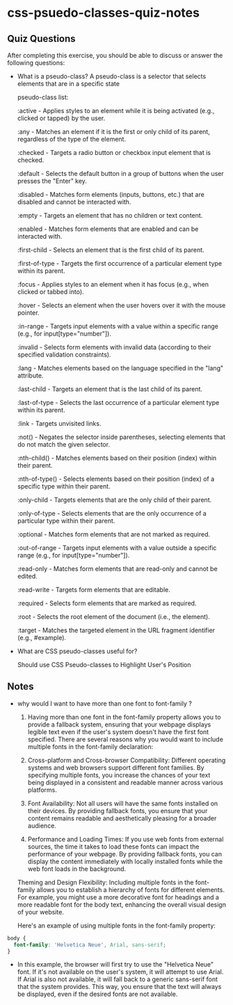 # css-psuedo-classes-quiz-notes

## Quiz Questions

After completing this exercise, you should be able to discuss or answer the following questions:

- What is a pseudo-class?
  A pseudo-class is a selector that selects elements that are in a specific state

  pseudo-class list:
  
  :active - Applies styles to an element while it is being activated (e.g., clicked or tapped) by the user.

  :any - Matches an element if it is the first or only child of its parent, regardless of the type of the element.

  :checked - Targets a radio button or checkbox input element that is checked.

  :default - Selects the default button in a group of buttons when the user presses the "Enter" key.

  :disabled - Matches form elements (inputs, buttons, etc.) that are disabled and cannot be interacted with.

  :empty - Targets an element that has no children or text content.

  :enabled - Matches form elements that are enabled and can be interacted with.

  :first-child - Selects an element that is the first child of its parent.

  :first-of-type - Targets the first occurrence of a particular element type within its parent.

  :focus - Applies styles to an element when it has focus (e.g., when clicked or tabbed into).

  :hover - Selects an element when the user hovers over it with the mouse pointer.

  :in-range - Targets input elements with a value within a specific range (e.g., for input[type="number"]).

  :invalid - Selects form elements with invalid data (according to their specified validation constraints).

  :lang - Matches elements based on the language specified in the "lang" attribute.

  :last-child - Targets an element that is the last child of its parent.

  :last-of-type - Selects the last occurrence of a particular element type within its parent.

  :link - Targets unvisited links.

  :not() - Negates the selector inside parentheses, selecting elements that do not match the given selector.

  :nth-child() - Matches elements based on their position (index) within their parent.

  :nth-of-type() - Selects elements based on their position (index) of a specific type within their parent.

  :only-child - Targets elements that are the only child of their parent.

  :only-of-type - Selects elements that are the only occurrence of a particular type within their parent.

  :optional - Matches form elements that are not marked as required.

  :out-of-range - Targets input elements with a value outside a specific range (e.g., for input[type="number"]).

  :read-only - Matches form elements that are read-only and cannot be edited.

  :read-write - Targets form elements that are editable.

  :required - Selects form elements that are marked as required.

  :root - Selects the root element of the document (i.e., the <html> element).

  :target - Matches the targeted element in the URL fragment identifier (e.g., #example).

- What are CSS pseudo-classes useful for?
  
  Should use CSS Pseudo-classes to Highlight User's Position

## Notes

- why would I want to have more than one font to font-family ?

  1. Having more than one font in the font-family property allows you to provide a fallback system, ensuring that your webpage displays legible text even if the user's system doesn't have the first font specified. There are several reasons why you would want to include multiple fonts in the font-family declaration:

  2. Cross-platform and Cross-browser Compatibility:
     Different operating systems and web browsers support different font families. By specifying multiple fonts, you increase the chances of your text being displayed in a consistent and readable manner across various platforms.

  3. Font Availability:
     Not all users will have the same fonts installed on their devices. By providing fallback fonts, you ensure that your content remains readable and aesthetically pleasing for a broader audience.

  4. Performance and Loading Times:
     If you use web fonts from external sources, the time it takes to load these fonts can impact the performance of your webpage. By providing fallback fonts, you can display the content immediately with locally installed fonts while the web font loads in the background.

  Theming and Design Flexibility:
  Including multiple fonts in the font-family allows you to establish a hierarchy of fonts for different elements. For example, you might use a more decorative font for headings and a more readable font for the body text, enhancing the overall visual design of your website.

  Here's an example of using multiple fonts in the font-family property:

```css
body {
  font-family: 'Helvetica Neue', Arial, sans-serif;
}
```

- In this example, the browser will first try to use the "Helvetica Neue" font. If it's not available on the user's system, it will attempt to use Arial. If Arial is also not available, it will fall back to a generic sans-serif font that the system provides. This way, you ensure that the text will always be displayed, even if the desired fonts are not available.
